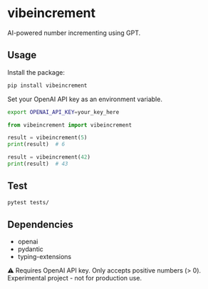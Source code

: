 # vibeincrement

AI-powered number incrementing using GPT.

## Usage

Install the package:
```bash
pip install vibeincrement
```

Set your OpenAI API key as an environment variable.
```bash
export OPENAI_API_KEY=your_key_here
```

```python
from vibeincrement import vibeincrement

result = vibeincrement(5)
print(result)  # 6

result = vibeincrement(42)
print(result)  # 43
```

## Test

```bash
pytest tests/
```

## Dependencies

- openai
- pydantic
- typing-extensions

⚠️ Requires OpenAI API key. Only accepts positive numbers (> 0). Experimental project - not for production use.